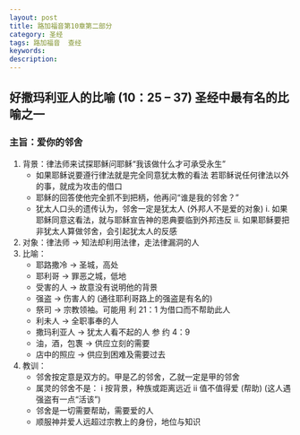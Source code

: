 ```yaml
---
layout: post
title: 路加福音第10章第二部分
category: 圣经
tags: 路加福音  查经
keywords: 
description: 
---
```

## 好撒玛利亚人的比喻 (10：25 – 37)  圣经中最有名的比喻之一
### 主旨：爱你的邻舍
1. 背景：律法师来试探耶稣问耶稣“我该做什么才可承受永生”
    - 如果耶稣说要遵行律法就是完全同意犹太教的看法
若耶稣说任何律法以外的事，就成为攻击的借口
    - 耶稣的回答使他完全抓不到把柄，他再问“谁是我的邻舍？”
    - 犹太人口头的遗传认为，邻舍一定是犹太人 (外邦人不是爱的对象)
        i.	如果耶稣同意这看法，就与耶稣宣告神的恩典要临到外邦违反
        ii.	  如果耶稣要把非犹太人算做邻舍，会引起犹太人的反感
2. 对象：律法师 → 知法却利用法律，走法律漏洞的人
3. 比喻：
    - 耶路撒冷 → 圣城，高处
    - 耶利哥 → 罪恶之城，低地
    - 受害的人 → 故意没有说明他的背景
    - 强盗 → 伤害人的 (通往耶利哥路上的强盗是有名的)
    - 祭司 → 宗教领袖。可能用 利 21：1 为借口而不帮助此人
    - 利未人 → 全职事奉的人
    - 撒玛利亚人 → 犹太人看不起的人 参 约 4：9
    - 油，酒，包褢 → 供应立刻的需要
    - 店中的照应 → 供应到困难及需要过去
4. 教训：
    - 邻舍按定意是双方的。甲是乙的邻舍，乙就一定是甲的邻舍
    - 属灵的邻舍不是：
        i 按背景，种族或距离远近
        ii 值不值得爱 (帮助) (这人遇强盗有一点“活该”)
    - 邻舍是一切需要帮助，需要爱的人
    - 顺服神并爱人远超过宗教上的身份，地位与知识


